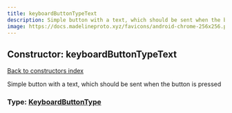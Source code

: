 ```yaml
---
title: keyboardButtonTypeText
description: Simple button with a text, which should be sent when the button is pressed
image: https://docs.madelineproto.xyz/favicons/android-chrome-256x256.png
---
```

## Constructor: keyboardButtonTypeText  
[Back to constructors index](index.md)



Simple button with a text, which should be sent when the button is pressed




### Type: [KeyboardButtonType](../types/KeyboardButtonType.md)


